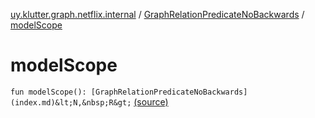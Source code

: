 [uy.klutter.graph.netflix.internal](../index.md) / [GraphRelationPredicateNoBackwards](index.md) / [modelScope](.)


# modelScope
`fun modelScope(): [GraphRelationPredicateNoBackwards](index.md)&lt;N,&nbsp;R&gt;` [(source)](https://github.com/kohesive/klutter/blob/master/netflix-graph-jdk6/src/main/kotlin/uy/klutter/graph/netflix/internal/Schema.kt#L116)


